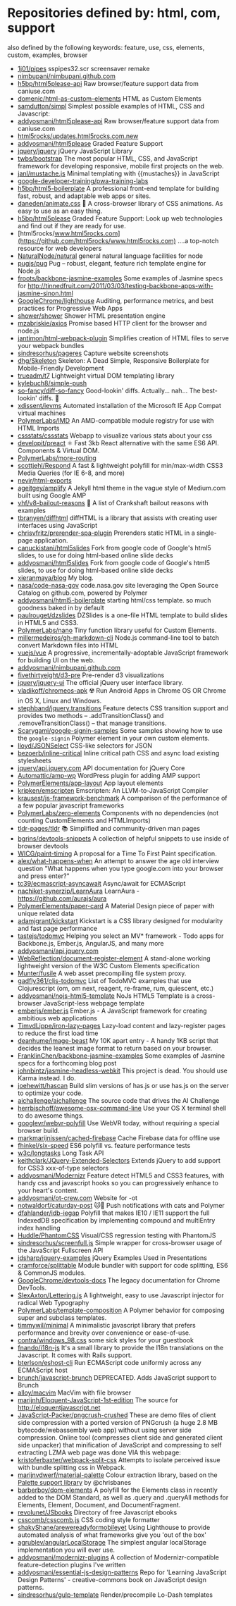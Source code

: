 # Repositories defined by: html, com, support

also defined by the following keywords: feature, use, css, elements, custom, examples, browser

- [1j01/pipes](https://github.com/1j01/pipes)
  sspipes32.scr screensaver remake
- [nimbupani/nimbupani.github.com](https://github.com/nimbupani/nimbupani.github.com)
- [h5bp/html5please-api](https://github.com/h5bp/html5please-api)
  Raw browser/feature support data from caniuse.com
- [domenic/html-as-custom-elements](https://github.com/domenic/html-as-custom-elements)
  HTML as Custom Elements
- [samdutton/simpl](https://github.com/samdutton/simpl)
  Simplest possible examples of HTML, CSS and Javascript:
- [addyosmani/html5please-api](https://github.com/addyosmani/html5please-api)
  Raw browser/feature support data from caniuse.com
- [html5rocks/updates.html5rocks.com.new](https://github.com/html5rocks/updates.html5rocks.com.new)
- [addyosmani/html5please](https://github.com/addyosmani/html5please)
  Graded Feature Support
- [jquery/jquery](https://github.com/jquery/jquery)
  jQuery JavaScript Library
- [twbs/bootstrap](https://github.com/twbs/bootstrap)
  The most popular HTML, CSS, and JavaScript framework for developing responsive, mobile first projects on the web.
- [janl/mustache.js](https://github.com/janl/mustache.js)
  Minimal templating with {{mustaches}} in JavaScript
- [google-developer-training/pwa-training-labs](https://github.com/google-developer-training/pwa-training-labs)
- [h5bp/html5-boilerplate](https://github.com/h5bp/html5-boilerplate)
  A professional front-end template for building fast, robust, and adaptable web apps or sites.
- [daneden/animate.css](https://github.com/daneden/animate.css)
  🍿 A cross-browser library of CSS animations. As easy to use as an easy thing.
- [h5bp/html5please](https://github.com/h5bp/html5please)
  Graded Feature Support: Look up web technologies and find out if they are ready for use.
- [html5rocks/www.html5rocks.com](https://github.com/html5rocks/www.html5rocks.com)
  ....a top-notch resource for web developers
- [NaturalNode/natural](https://github.com/NaturalNode/natural)
  general natural language facilities for node
- [pugjs/pug](https://github.com/pugjs/pug)
  Pug – robust, elegant, feature rich template engine for Node.js
- [froots/backbone-jasmine-examples](https://github.com/froots/backbone-jasmine-examples)
  Some examples of Jasmine specs for http://tinnedfruit.com/2011/03/03/testing-backbone-apps-with-jasmine-sinon.html
- [GoogleChrome/lighthouse](https://github.com/GoogleChrome/lighthouse)
  Auditing, performance metrics, and best practices for Progressive Web Apps
- [shower/shower](https://github.com/shower/shower)
  Shower HTML presentation engine
- [mzabriskie/axios](https://github.com/mzabriskie/axios)
  Promise based HTTP client for the browser and node.js
- [jantimon/html-webpack-plugin](https://github.com/jantimon/html-webpack-plugin)
  Simplifies creation of HTML files to serve your webpack bundles
- [sindresorhus/pageres](https://github.com/sindresorhus/pageres)
  Capture website screenshots
- [dhg/Skeleton](https://github.com/dhg/Skeleton)
  Skeleton: A Dead Simple, Responsive Boilerplate for Mobile-Friendly Development
- [trueadm/t7](https://github.com/trueadm/t7)
  Lightweight virtual DOM templating library
- [kylebuch8/simple-push](https://github.com/kylebuch8/simple-push)
- [so-fancy/diff-so-fancy](https://github.com/so-fancy/diff-so-fancy)
  Good-lookin' diffs. Actually… nah… The best-lookin' diffs. :tada:
- [xdissent/ievms](https://github.com/xdissent/ievms)
  Automated installation of the Microsoft IE App Compat virtual machines
- [PolymerLabs/IMD](https://github.com/PolymerLabs/IMD)
  An AMD-compatible module registry for use with HTML Imports
- [cssstats/cssstats](https://github.com/cssstats/cssstats)
  Webapp to visualize various stats about your css
- [developit/preact](https://github.com/developit/preact)
  ⚛️ Fast 3kb React alternative with the same ES6 API. Components & Virtual DOM.
- [PolymerLabs/more-routing](https://github.com/PolymerLabs/more-routing)
- [scottjehl/Respond](https://github.com/scottjehl/Respond)
  A fast & lightweight polyfill for min/max-width CSS3 Media Queries (for IE 6-8, and more)
- [nevir/html-exports](https://github.com/nevir/html-exports)
- [ageitgey/amplify](https://github.com/ageitgey/amplify)
  A Jekyll html theme in the vague style of Medium.com built using Google AMP
- [vhf/v8-bailout-reasons](https://github.com/vhf/v8-bailout-reasons)
  :wrench: A list of Crankshaft bailout reasons with examples
- [tbranyen/diffhtml](https://github.com/tbranyen/diffhtml)
  diffHTML is a library that assists with creating user interfaces using JavaScript
- [chrisvfritz/prerender-spa-plugin](https://github.com/chrisvfritz/prerender-spa-plugin)
  Prerenders static HTML in a single-page application.
- [canuckistani/html5slides](https://github.com/canuckistani/html5slides)
  Fork from google code of Google's html5 slides, to use for doing html-based online slide decks
- [addyosmani/html5slides](https://github.com/addyosmani/html5slides)
  Fork from google code of Google's html5 slides, to use for doing html-based online slide decks
- [xieranmaya/blog](https://github.com/xieranmaya/blog)
  My blog.
- [nasa/code-nasa-gov](https://github.com/nasa/code-nasa-gov)
  code.nasa.gov site leveraging the Open Source Catalog on github.com, powered by Polymer
- [addyosmani/html5-boilerplate](https://github.com/addyosmani/html5-boilerplate)
  starting html/css template. so much goodness baked in by default 
- [paulrouget/dzslides](https://github.com/paulrouget/dzslides)
  DZSlides is a one-file HTML template to build slides in HTML5 and CSS3.
- [PolymerLabs/nano](https://github.com/PolymerLabs/nano)
  Tiny function library useful for Custom Elements.
- [millermedeiros/gh-markdown-cli](https://github.com/millermedeiros/gh-markdown-cli)
  Node.js command-line tool to batch convert Markdown files into HTML
- [vuejs/vue](https://github.com/vuejs/vue)
  A progressive, incrementally-adoptable JavaScript framework for building UI on the web.
- [addyosmani/nimbupani.github.com](https://github.com/addyosmani/nimbupani.github.com)
- [fivethirtyeight/d3-pre](https://github.com/fivethirtyeight/d3-pre)
  Pre-render d3 visualizations
- [jquery/jquery-ui](https://github.com/jquery/jquery-ui)
  The official jQuery user interface library.
- [vladikoff/chromeos-apk](https://github.com/vladikoff/chromeos-apk)
  ☢️  Run Android Apps in Chrome OS OR Chrome in OS X, Linux and Windows.
- [stephband/jquery.transitions](https://github.com/stephband/jquery.transitions)
  Feature detects CSS transition support and provides two methods – .addTransitionClass() and .removeTransitionClass() – that manage transitions.
- [Scarygami/google-signin-samples](https://github.com/Scarygami/google-signin-samples)
  Some samples showing how to use the `google-signin` Polymer element in your own custom elements.
- [lloyd/JSONSelect](https://github.com/lloyd/JSONSelect)
  CSS-like selectors for JSON
- [bezoerb/inline-critical](https://github.com/bezoerb/inline-critical)
  Inline critical path CSS and async load existing stylesheets
- [jquery/api.jquery.com](https://github.com/jquery/api.jquery.com)
  API documentation for jQuery Core
- [Automattic/amp-wp](https://github.com/Automattic/amp-wp)
  WordPress plugin for adding AMP support
- [PolymerElements/app-layout](https://github.com/PolymerElements/app-layout)
  App layout elements
- [kripken/emscripten](https://github.com/kripken/emscripten)
  Emscripten: An LLVM-to-JavaScript Compiler
- [krausest/js-framework-benchmark](https://github.com/krausest/js-framework-benchmark)
  A comparison of the performance of a few popular javascript frameworks
- [PolymerLabs/zero-elements](https://github.com/PolymerLabs/zero-elements)
  Components with no dependencies (not counting CustomElements and HTMLImports)
- [tldr-pages/tldr](https://github.com/tldr-pages/tldr)
  :books: Simplified and community-driven man pages
- [bgrins/devtools-snippets](https://github.com/bgrins/devtools-snippets)
  A collection of helpful snippets to use inside of browser devtools
- [WICG/paint-timing](https://github.com/WICG/paint-timing)
  A proposal for a Time To First Paint specification.
- [alex/what-happens-when](https://github.com/alex/what-happens-when)
  An attempt to answer the age old interview question "What happens when you type google.com into your browser and press enter?"
- [tc39/ecmascript-asyncawait](https://github.com/tc39/ecmascript-asyncawait)
  Async/await for ECMAScript
- [nachiket-synerzip/LearnAura](https://github.com/nachiket-synerzip/LearnAura)
  LearnAura - https://github.com/aurajs/aura
- [PolymerElements/paper-card](https://github.com/PolymerElements/paper-card)
  A Material Design piece of paper with unique related data
- [adamjgrant/kickstart](https://github.com/adamjgrant/kickstart)
  Kickstart is a CSS library designed for modularity and fast page performance
- [tastejs/todomvc](https://github.com/tastejs/todomvc)
  Helping you select an MV* framework - Todo apps for Backbone.js, Ember.js, AngularJS, and many more
- [addyosmani/api.jquery.com](https://github.com/addyosmani/api.jquery.com)
- [WebReflection/document-register-element](https://github.com/WebReflection/document-register-element)
  A stand-alone working lightweight version of the W3C Custom Elements specification
- [Munter/fusile](https://github.com/Munter/fusile)
  A web asset precompiling file system proxy.
- [gadfly361/cljs-todomvc](https://github.com/gadfly361/cljs-todomvc)
  List of TodoMVC examples that use Clojurescript (om, om next, reagent, re-frame, rum, quiescent, etc.)
- [addyosmani/nojs-html5-template](https://github.com/addyosmani/nojs-html5-template)
  NoJs HTML5 Template is a cross-browser JavaScript-less webpage template
- [emberjs/ember.js](https://github.com/emberjs/ember.js)
  Ember.js - A JavaScript framework for creating ambitious web applications
- [TimvdLippe/iron-lazy-pages](https://github.com/TimvdLippe/iron-lazy-pages)
  Lazy-load content and lazy-register pages to reduce the first load time
- [deanhume/image-beast](https://github.com/deanhume/image-beast)
  My 10K apart entry - A handy 1KB script that decides the leanest image format to return based on your browser.
- [FranklinChen/backbone-jasmine-examples](https://github.com/FranklinChen/backbone-jasmine-examples)
  Some examples of Jasmine specs for a forthcoming blog post
- [johnbintz/jasmine-headless-webkit](https://github.com/johnbintz/jasmine-headless-webkit)
  This project is dead. You should use Karma instead. I do.
- [joehewitt/hascan](https://github.com/joehewitt/hascan)
  Build slim versions of has.js or use has.js on the server to optimize your code.
- [aichallenge/aichallenge](https://github.com/aichallenge/aichallenge)
  The source code that drives the AI Challenge
- [herrbischoff/awesome-osx-command-line](https://github.com/herrbischoff/awesome-osx-command-line)
  Use your OS X terminal shell to do awesome things.
- [googlevr/webvr-polyfill](https://github.com/googlevr/webvr-polyfill)
  Use WebVR today, without requiring a special browser build.
- [markmarijnissen/cached-firebase](https://github.com/markmarijnissen/cached-firebase)
  Cache Firebase data for offline use
- [fhinkel/six-speed](https://github.com/fhinkel/six-speed)
  ES6 polyfill vs. feature performance tests
- [w3c/longtasks](https://github.com/w3c/longtasks)
  Long Task API
- [keithclark/JQuery-Extended-Selectors](https://github.com/keithclark/JQuery-Extended-Selectors)
  Extends jQuery to add support for CSS3 xxx-of-type selectors
- [addyosmani/Modernizr](https://github.com/addyosmani/Modernizr)
  Feature detect HTML5 and CSS3 features, with handy css and javascript hooks so you can progressively enhance to your heart's content.
- [addyosmani/ot-crew.com](https://github.com/addyosmani/ot-crew.com)
  Website for -ot
- [notwaldorf/caturday-post](https://github.com/notwaldorf/caturday-post)
  :cat::calling: Push notifications with cats and Polymer
- [dfahlander/idb-iegap](https://github.com/dfahlander/idb-iegap)
  Polyfill that makes IE10 / IE11 support the full IndexedDB specification by implementing compound and multiEntry index handling
- [Huddle/PhantomCSS](https://github.com/Huddle/PhantomCSS)
  Visual/CSS regression testing with PhantomJS
- [sindresorhus/screenfull.js](https://github.com/sindresorhus/screenfull.js)
  Simple wrapper for cross-browser usage of the JavaScript Fullscreen API
- [jdsharp/jquery-examples](https://github.com/jdsharp/jquery-examples)
  jQuery Examples Used in Presentations
- [cramforce/splittable](https://github.com/cramforce/splittable)
  Module bundler with support for code splitting, ES6 & CommonJS modules.
- [GoogleChrome/devtools-docs](https://github.com/GoogleChrome/devtools-docs)
  The legacy documentation for Chrome DevTools.
- [SlexAxton/Lettering.js](https://github.com/SlexAxton/Lettering.js)
  A lightweight, easy to use Javascript <span> injector for radical Web Typography
- [PolymerLabs/template-composition](https://github.com/PolymerLabs/template-composition)
  A Polymer behavior for composing super and subclass templates.
- [timmywil/minimal](https://github.com/timmywil/minimal)
  A minimalistic javascript library that prefers performance and brevity over convenience or ease-of-use.
- [contra/windows_98.css](https://github.com/contra/windows_98.css)
  some sick styles for your guestbook
- [fnando/i18n-js](https://github.com/fnando/i18n-js)
  It's a small library to provide the I18n translations on the Javascript. It comes with Rails support.
- [bterlson/eshost-cli](https://github.com/bterlson/eshost-cli)
  Run ECMAScript code uniformly across any ECMAScript host
- [brunch/javascript-brunch](https://github.com/brunch/javascript-brunch)
  DEPRECATED. Adds JavaScript support to Brunch
- [alloy/macvim](https://github.com/alloy/macvim)
  MacVim with file browser
- [marijnh/Eloquent-JavaScript-1st-edition](https://github.com/marijnh/Eloquent-JavaScript-1st-edition)
  The source for http://eloquentjavascript.net
- [JavaScript-Packer/pngcrush-crushed](https://github.com/JavaScript-Packer/pngcrush-crushed)
  These are demo files of client side compression with a ported version of PNGcrush (a huge 2.8 MB bytecode/webassembly web app) without using server side compression. Online tool (compresses client side and generated client side unpacker) that minification of JavaScript and compressing to self extracting LZMA web page was done VIA this webpage:
- [kristoferbaxter/webpack-split-css](https://github.com/kristoferbaxter/webpack-split-css)
  Attempts to isolate perceived issue with bundle splitting css in Webpack.
- [marijnvdwerf/material-palette](https://github.com/marijnvdwerf/material-palette)
  Colour extraction library, based on the [Palette support library](http://chris.banes.me/2014/07/04/palette-preview/) by @chrisbanes
- [barberboy/dom-elements](https://github.com/barberboy/dom-elements)
  A polyfill for the Elements class in recently added to the DOM Standard, as well as .query and .queryAll methods for Elements, Element, Document, and DocumentFragment.
- [revolunet/JSbooks](https://github.com/revolunet/JSbooks)
  Directory of free Javascript ebooks
- [csscomb/csscomb.js](https://github.com/csscomb/csscomb.js)
  CSS coding style formatter
- [shakyShane/arewereadyformobileyet](https://github.com/shakyShane/arewereadyformobileyet)
  Using Lighthouse to provide automated analysis of what frameworks give you 'out of the box'
- [agrublev/angularLocalStorage](https://github.com/agrublev/angularLocalStorage)
  The simplest angular localStorage implementation you will ever use.
- [addyosmani/modernizr-plugins](https://github.com/addyosmani/modernizr-plugins)
  A collection of Modernizr-compatible feature-detection plugins I've written
- [addyosmani/essential-js-design-patterns](https://github.com/addyosmani/essential-js-design-patterns)
  Repo for 'Learning JavaScript Design Patterns' - creative-commons book on JavaScript design patterns.
- [sindresorhus/gulp-template](https://github.com/sindresorhus/gulp-template)
  Render/precompile Lo-Dash templates
